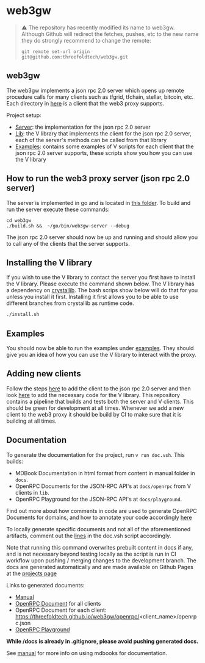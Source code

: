 # web3gw

> :warning: The repository has recently modified its name to web3gw. Although Github will redirect the fetches, pushes, etc to the new name they do strongly recommend to change the remote:
>
> ```git remote set-url origin git@github.com:threefoldtech/web3gw.git```

## web3gw

The web3gw implements a json rpc 2.0 server which opens up remote procedure calls for many clients such as tfgrid, tfchain, stellar, bitcoin, etc. Each directory in [here](/web3gw/pkg/) is a client that the web3 proxy supports.

Project setup:

- [Server](web3gw/): the implementation for the json rpc 2.0 server
- [Lib](lib/): the V library that implements the client for the json rpc 2.0 server, each of the server's methods can be called from that library
- [Examples](examples): contains some examples of V scripts for each client that the json rpc 2.0 server supports, these scripts show you how you can use the V library

## How to run the web3 proxy server (json rpc 2.0 server)

The server is implemented in go and is located in [this folder](web3gw/). To build and run the server execute these commands:

```shell
cd web3gw
./build.sh &&  ~/go/bin/web3gw-server --debug 
```

The json rpc 2.0 server should now be up and running and should allow you to call any of the clients that the server supports.

## Installing the V library

If you wish to use the V library to contact the server you first have to install the V library. Please execute the command shown below. The V library has a dependency on [crystallib](https://github.com/freeflowuniverse/crystallib). The bash scrips show below will do that for you unless you install it first. Installing it first allows you to be able to use different branches from crystallib as runtime code.

```sh
./install.sh
```

## Examples

You should now be able to run the examples under [examples](examples/). They should give you an idea of how you can use the V library to interact with the proxy.

## Adding new clients

Follow the steps [here](web3gw/) to add the client to the json rpc 2.0 server and then look [here](lib/) to add the necessary code for the V library. This repository contains a pipeline that builds and tests both the server and V clients. This should be green for development at all times. Whenever we add a new client to the web3 proxy it should be build by CI to make sure that it is building at all times.

## Documentation

To generate the documentation for the project, run `v run doc.vsh`. This builds:

- MDBook Documentation in html format from content in manual folder in `docs`.
- OpenRPC Documents for the JSON-RPC API's at `docs/openrpc` from V clients in `lib`.
- OpenRPC Playground for the JSON-RPC API's at `docs/playground`.

Find out more about how comments in code are used to generate OpenRPC Documents for domains, and how to annotate your code accordingly [here](https://github.com/freeflowuniverse/crystallib/tree/development/openrpc)

To locally generate specific documents and not all of the aforementioned artifacts, comment out the [lines](https://github.com/threefoldtech/web3gw/blob/596331a5051d15502681d200fa408ee0983debc0/doc.vsh#LL88-L91) in the doc.vsh script accordingly.

Note that running this command overwrites prebuilt content in docs if any, and is not necessary beyond testing locally as the script is run in CI workflow upon pushing / merging changes to the development branch. The docs are generated automatically and are made available on Github Pages at the [projects page](https://threefoldtech.github.io/web3gw)

Links to generated documents:

- [Manual](https://threefoldtech.github.io/web3gw)
- [OpenRPC Document](https://threefoldtech.github.io/web3gw/openrpc/openrpc.json) for all clients
- OpenRPC Document for each client: <https://threefoldtech.github.io/web3gw/openrpc/><client_name>/openrpc.json
- [OpenRPC Playground](https://threefoldtech.github.io/web3gw/playground/)

**While /docs is already in .gitignore, please avoid pushing generated docs.**

See [manual](/3script/manual/readmd.md) for more info on using mdbooks for documentation.
